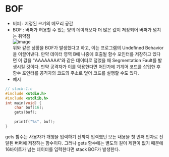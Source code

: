 # BOF
* 버퍼 : 지정된 크기의 메모리 공간
* BOF :  버퍼가 허용할 수 있는 양의 데이터보다 더 많은 값이 저장되어 버퍼가 넘치는 취약점   
![image](https://user-images.githubusercontent.com/59531805/78787353-30b71d00-79e5-11ea-9b85-1bdc81105272.png)   
위와 같은 상황을 BOF가 발생했다고 하고, 이는 프로그램의 Undefined Behavior을 이끌어낸다.
만약 데이터 영역 B에 나중에 호출될 함수 포인터를 저장하고 있다면 이 값을 "AAAAAAAA"와 같은 데이터로 덮었을 때 Segmentation Fault를 발생시킬 것이다. 만약 공격자가 이를 악용한다면 어딘가에 기계어 코드를 삽입한 후 함수 포인터를 공격자의 코드의 주소로 덮어 코드를 실행할 수도 있다.
* 예시
``` C
// stack-1.c
#include <stdio.h>
#include <stdlib.h>
int main(void) {
    char buf[16];
    gets(buf);
    
    printf("%s", buf);
}
```
gets 함수는 사용자가 개행을 입력하기 전까지 입력했던 모든 내용을 첫 번째 인자로 전달된 버퍼에 저장하는 함수이다. 그러나 gets 함수에는 별도의 길이 제한이 없기 때문에 16바이트가 넘는 데이터를 입력한다면 stack BOF가 발생한다.

